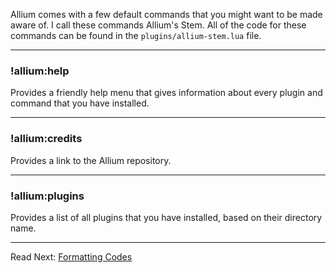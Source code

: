 Allium comes with a few default commands that you might want to be made aware of. I call these commands Allium's Stem. All of the code for these commands can be found in the `plugins/allium-stem.lua` file. 
***
### !allium:help
Provides a friendly help menu that gives information about every plugin and command that you have installed.
***
### !allium:credits
Provides a link to the Allium repository.
***
### !allium:plugins
Provides a list of all plugins that you have installed, based on their directory name.
***
Read Next: [Formatting Codes](https://github.com/hugeblank/Allium/wiki/Formatting-Codes)